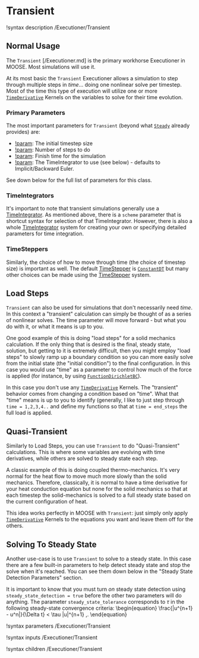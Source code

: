 # Transient

!syntax description /Executioner/Transient

## Normal Usage

The `Transient` [/Executioner.md] is the primary workhorse Executioner in MOOSE.  Most simulations will use it.

At its most basic the `Transient` Executioner allows a simulation to step through multiple steps in _time_... doing one nonlinear solve per timestep.  Most of the time this type of execution will utilize one or more [`TimeDerivative`](/TimeDerivative.md) Kernels on the variables to solve for their time evolution.

### Primary Parameters

The most important parameters for `Transient` (beyond what [`Steady`](/Steady.md) already provides) are:

- [!param](/Executioner/Transient/dt): The initial timestep size
- [!param](/Executioner/Transient/num_steps): Number of steps to do
- [!param](/Executioner/Transient/end_time): Finish time for the simulation
- [!param](/Executioner/Transient/scheme): The TimeIntegrator to use (see below) - defaults to Implicit/Backward Euler.


See down below for the full list of parameters for this class.

### TimeIntegrators

It's important to note that transient simulations generally use a [TimeIntegrator](TimeIntegrator/index.md).  As mentioned above, there is a `scheme` parameter that is shortcut syntax for selection of that TimeIntegrator.  However, there is also a whole [TimeIntegrator](TimeIntegrator/index.md) system for creating your own or specifying detailed parameters for time integration.

### TimeSteppers

Similarly, the choice of how to move through time (the choice of timestep size) is important as well.  The default [TimeStepper](/TimeStepper/index.md) is [`ConstantDT`](ConstantDT.m) but many other choices can be made using the [TimeStepper](/TimeStepper/index.md) system.

## Load Steps

`Transient` can also be used for simulations that don't necessarily need _time_.  In this context a "transient" calculation can simply be thought of as a series of nonlinear solves.  The time parameter will move forward - but what you do with it, or what it means is up to you.

One good example of this is doing "load steps" for a solid mechanics calculation.  If the only thing that is desired is the final, steady state, solution, but getting to it is extremely difficult, then you might employ "load steps" to slowly ramp up a boundary condition so you can more easily solve from the initial state (the "initial condition") to the final configuration.  In this case you would use "time" as a parameter to control how much of the force is applied (for instance, by using [`FunctionDirichletBC`](/FunctionDirichletBC.md)).

In this case you don't use any [`TimeDerivative`](/TimeDerivative.md) Kernels.  The "transient" behavior comes from changing a condition based on "time".  What that "time" means is up to you to identify (generally, I like to just step through `time = 1,2,3,4..` and define my functions so that at `time = end_steps` the full load is applied.

## Quasi-Transient

Similarly to Load Steps, you can use `Transient` to do "Quasi-Transient" calculations.  This is where some variables are evolving with time derivatives, while others are solved to steady state each step.

A classic example of this is doing coupled thermo-mechanics.  It's very normal for the heat flow to move much more slowly than the solid mechanics. Therefore, classically, it is normal to have a time derivative for your heat conduction equation but none for the solid mechanics so that at each timestep the solid-mechanics is solved to a full steady state based on the current configuration of heat.

This idea works perfectly in MOOSE with `Transient`: just simply only apply [`TimeDerivative`](/TimeDerivative.md) Kernels to the equations you want and leave them off for the others.

## Solving To Steady State

Another use-case is to use `Transient` to solve to a steady state.  In this case there are a few built-in parameters to help detect steady state and stop the solve when it's reached.  You can see them down below in the "Steady State Detection Parameters" section.

It is important to know that you must turn _on_ steady state detection using `steady_state_detection = true` before the other two parameters will do anything.
The parameter `steady_state_tolerance` corresponds to $\tau$ in the following
steady-state convergence criteria:
\begin{equation}
  \frac{\|u^{n+1} - u^n\|}{\Delta t} < \tau \|u\|^{n+1} \,.
\end{equation}

!syntax parameters /Executioner/Transient

!syntax inputs /Executioner/Transient

!syntax children /Executioner/Transient
